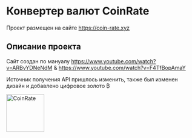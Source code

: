 # Конвертер валют CoinRate

Проект размещен на сайте https://coin-rate.xyz

## Описание проекта

Сайт создан по мануалу https://www.youtube.com/watch?v=ARBvYDNeNdM & https://www.youtube.com/watch?v=F4TfBopAmaY

Источник получения API пришлось изменить, также был изменен дизайн и добавлено цифровое золото ₿

<img src="https://raw.githubusercontent.com/MarinaDVetrova/CoinRate/master/images/final.gif" width="100px" alt="CoinRate">
